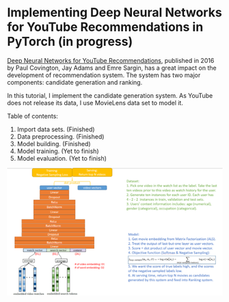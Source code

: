 # Implementing Deep Neural Networks for YouTube Recommendations in PyTorch (in progress)

[Deep Neural Networks for YouTube Recommendations](https://static.googleusercontent.com/media/research.google.com/en//pubs/archive/45530.pdf), published in 2016 by Paul Covington, Jay Adams and Emre Sargin, has a great impact on the development of recommendation system. The system has two major components: candidate generation and ranking.

In this tutorial, I implement the candidate generation system. As YouTube does not release its data, I use MovieLens data set to model it.

Table of contents:

1. Import data sets. (Finished)
2. Data preprocessing. (Finished)
3. Model building. (Finished)
4. Model training. (Yet to finish)
5. Model evaluation. (Yet to finish)

![Cheat Sheet](https://github.com/heyheys/YouTube_Recommender/blob/main/Cheat%20Sheet%20of%20YouTube%20Recommendation%20System.png)
